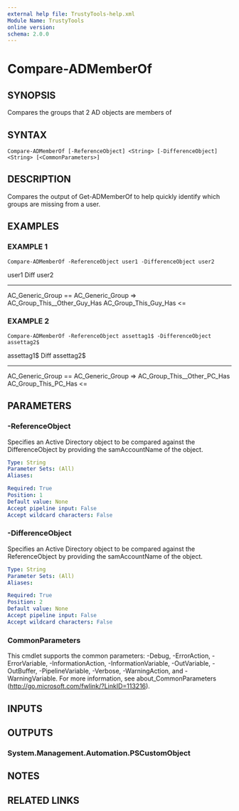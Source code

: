 ```yaml
---
external help file: TrustyTools-help.xml
Module Name: TrustyTools
online version:
schema: 2.0.0
---
```


# Compare-ADMemberOf

## SYNOPSIS
Compares the groups that 2 AD objects are members of

## SYNTAX

```
Compare-ADMemberOf [-ReferenceObject] <String> [-DifferenceObject] <String> [<CommonParameters>]
```

## DESCRIPTION
Compares the output of Get-ADMemberOf to help quickly identify which groups are missing from a user.

## EXAMPLES

### EXAMPLE 1
```
Compare-ADMemberOf -ReferenceObject user1 -DifferenceObject user2
```

user1                   Diff user2
-------------           ---- --------
AC_Generic_Group        ==   AC_Generic_Group
                        =\>   AC_Group_This__Other_Guy_Has
AC_Group_This_Guy_Has   \<=

### EXAMPLE 2
```
Compare-ADMemberOf -ReferenceObject assettag1$ -DifferenceObject assettag2$
```

assettag1$             Diff assettag2$
-------------          ---- --------
AC_Generic_Group       ==   AC_Generic_Group
                       =\>   AC_Group_This__Other_PC_Has
AC_Group_This_PC_Has   \<=

## PARAMETERS

### -ReferenceObject
Specifies an Active Directory object to be compared against the DifferenceObject by providing the samAccountName of the object.

```yaml
Type: String
Parameter Sets: (All)
Aliases:

Required: True
Position: 1
Default value: None
Accept pipeline input: False
Accept wildcard characters: False
```

### -DifferenceObject
Specifies an Active Directory object to be compared against the ReferenceObject by providing the samAccountName of the object.

```yaml
Type: String
Parameter Sets: (All)
Aliases:

Required: True
Position: 2
Default value: None
Accept pipeline input: False
Accept wildcard characters: False
```

### CommonParameters
This cmdlet supports the common parameters: -Debug, -ErrorAction, -ErrorVariable, -InformationAction, -InformationVariable, -OutVariable, -OutBuffer, -PipelineVariable, -Verbose, -WarningAction, and -WarningVariable.
For more information, see about_CommonParameters (http://go.microsoft.com/fwlink/?LinkID=113216).

## INPUTS

## OUTPUTS

### System.Management.Automation.PSCustomObject
## NOTES

## RELATED LINKS
